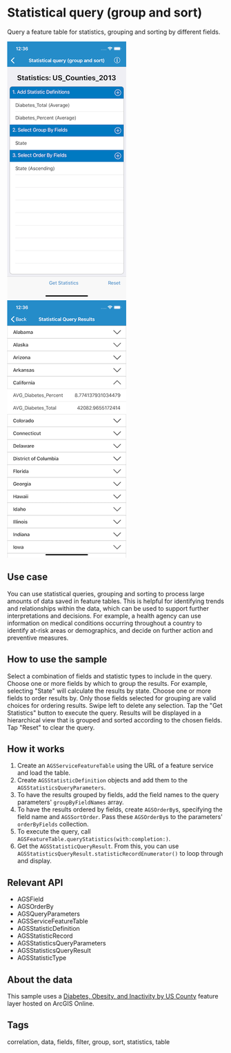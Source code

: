 # Statistical query (group and sort)

Query a feature table for statistics, grouping and sorting by different fields.

![Query formsheet](statistical-group-sort-1.png)
![Query results](statistical-group-sort-2.png)

## Use case

You can use statistical queries, grouping and sorting to process large amounts of data saved in feature tables. This is helpful for identifying trends and relationships within the data, which can be used to support further interpretations and decisions. For example, a health agency can use information on medical conditions occurring throughout a country to identify at-risk areas or demographics, and decide on further action and preventive measures.

## How to use the sample

Select a combination of fields and statistic types to include in the query. Choose one or more fields by which to group the results. For example, selecting "State" will calculate the results by state. Choose one or more fields to order results by. Only those fields selected for grouping are valid choices for ordering results. Swipe left to delete any selection. Tap the "Get Statistics" button to execute the query. Results will be displayed in a hierarchical view that is grouped and sorted according to the chosen fields. Tap "Reset" to clear the query.

## How it works

1. Create an `AGSServiceFeatureTable` using the URL of a feature service and load the table.
2. Create `AGSStatisticDefinition` objects and add them to the `AGSStatisticsQueryParameters`.
3. To have the results grouped by fields, add the field names to the query parameters' `groupByFieldNames` array.
4. To have the results ordered by fields, create `AGSOrderBy`s, specifying the field name and `AGSSortOrder`. Pass these `AGSOrderBy`s to the parameters' `orderByFields` collection.
5. To execute the query, call `AGSFeatureTable.queryStatistics(with:completion:)`.
6. Get the `AGSStatisticQueryResult`. From this, you can use `AGSStatisticsQueryResult.statisticRecordEnumerator()` to loop through and display.

## Relevant API

* AGSField
* AGSOrderBy
* AGSQueryParameters
* AGSServiceFeatureTable
* AGSStatisticDefinition
* AGSStatisticRecord
* AGSStatisticsQueryParameters
* AGSStatisticsQueryResult
* AGSStatisticType

## About the data

This sample uses a [Diabetes, Obesity, and Inactivity by US County](https://www.arcgis.com/home/item.html?id=392420848e634079bc7d0648586e818f) feature layer hosted on ArcGIS Online.

## Tags

correlation, data, fields, filter, group, sort, statistics, table
